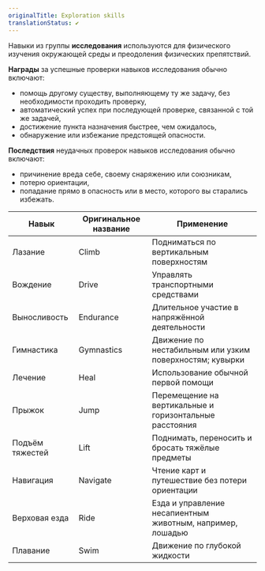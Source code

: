 ```yaml
---
originalTitle: Exploration skills
translationStatus: ✔️
---
```


Навыки из группы **исследования** используются для физического изучения окружающей среды и преодоления физических препятствий.

**Награды** за успешные проверки навыков исследования обычно включают:
- помощь другому существу, выполняющему ту же задачу, без необходимости проходить проверку,    
- автоматический успех при последующей проверке, связанной с той же задачей,    
- достижение пункта назначения быстрее, чем ожидалось,    
- обнаружение или избежание предстоящей опасности.

**Последствия** неудачных проверок навыков исследования обычно включают:
- причинение вреда себе, своему снаряжению или союзникам,    
- потерю ориентации,    
- попадание прямо в опасность или в место, которого вы старались избежать.

| Навык              | Оригинальное название | Применение                                                 |
| ------------------ | --------------------- | ---------------------------------------------------------- |
| Лазание         | Climb                 | Подниматься по вертикальным поверхностям                   |
| Вождение        | Drive                 | Управлять транспортными средствами                         |
| Выносливость    | Endurance             | Длительное участие в напряжённой деятельности              |
| Гимнастика      | Gymnastics            | Движение по нестабильным или узким поверхностям; кувырки   |
| Лечение         | Heal                  | Использование обычной первой помощи                        |
| Прыжок          | Jump                  | Перемещение на вертикальные и горизонтальные расстояния    |
| Подъём тяжестей | Lift                  | Поднимать, переносить и бросать тяжёлые предметы           |
| Навигация       | Navigate              | Чтение карт и путешествие без потери ориентации            |
| Верховая езда   | Ride                  | Езда и управление несапиентным животным, например, лошадью |
| Плавание        | Swim                  | Движение по глубокой жидкости                              |
